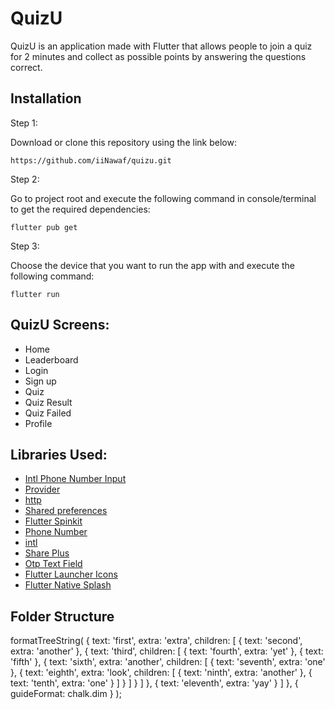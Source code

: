 # QuizU

QuizU is an application made with Flutter that allows people to join a quiz for 2 minutes and collect as possible points by answering the questions correct.

## Installation

Step 1:

Download or clone this repository using the link below:
```
https://github.com/iiNawaf/quizu.git
```

Step 2:

Go to project root and execute the following command in console/terminal to get the required dependencies:
```
flutter pub get
```

Step 3:

Choose the device that you want to run the app with and execute the following command:
```
flutter run
```

## QuizU Screens:
- Home
- Leaderboard
- Login
- Sign up
- Quiz
- Quiz Result
- Quiz Failed
- Profile

## Libraries Used:
- [Intl Phone Number Input](https://pub.dev/packages/intl_phone_number_input)
- [Provider](https://pub.dev/packages/provider)
- [http](https://pub.dev/packages/http)
- [Shared preferences](https://pub.dev/packages/shared_preferences)
- [Flutter Spinkit](https://pub.dev/packages/flutter_spinkit)
- [Phone Number](https://pub.dev/packages/phone_number)
- [intl](https://pub.dev/packages/intl)
- [Share Plus](https://pub.dev/packages/share_plus)
- [Otp Text Field](https://pub.dev/packages/otp_text_field)
- [Flutter Launcher Icons](https://pub.dev/packages/flutter_launcher_icons)
- [Flutter Native Splash](https://pub.dev/packages/flutter_native_splash)

## Folder Structure
formatTreeString(
  {
    text: 'first',
    extra: 'extra',
    children: [
      {
        text: 'second',
        extra: 'another'
      },
      {
        text: 'third',
        children: [
          {
            text: 'fourth',
            extra: 'yet'
          },
          {
            text: 'fifth'
          },
          {
            text: 'sixth',
            extra: 'another',
            children: [
              {
                text: 'seventh',
                extra: 'one'
              },
              {
                text: 'eighth',
                extra: 'look',
                children: [
                  {
                    text: 'ninth',
                    extra: 'another'
                  },
                  {
                    text: 'tenth',
                    extra: 'one'
                  }
                ]
              }
            ]
          }
        ]
      },
      {
        text: 'eleventh',
        extra: 'yay'
      }
    ]
  },
  {
    guideFormat: chalk.dim
  }
);